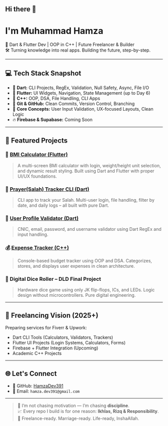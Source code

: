## Hi there 👋  
# I'm Muhammad Hamza

🎯 Dart & Flutter Dev | OOP in C++ | Future Freelancer & Builder  
🛠️ Turning knowledge into real apps. Building the future, step-by-step.

---

## 💻 Tech Stack Snapshot

- 🔷 **Dart:** CLI Projects, RegEx, Validation, Null Safety, Async, File I/O  
- 📱 **Flutter:** UI Widgets, Navigation, State Management (up to Day 6)  
- 🧠 **C++:** OOP, DSA, File Handling, CLI Apps  
- 🔧 **Git & GitHub:** Clean Commits, Version Control, Branching  
- 🔐 **Core Concepts:** User Input Validation, UX-focused Layouts, Clean Logic  
- 🔥 **Firebase & Supabase:** Coming Soon

---

## 🚀 Featured Projects

### 🧮 [BMI Calculator (Flutter)](https://github.com/HamzaDev391/flutter-bmi-calculator)
> A multi-screen BMI calculator with login, weight/height unit selection, and dynamic result styling. Built using Dart and Flutter with proper UI/UX foundations.

### 🕌 [Prayer(Salah) Tracker CLI (Dart)](https://github.com/HamzaDev391/namaz_tracker_cli)
> CLI app to track your Salah. Multi-user login, file handling, filter by date, and daily logs – all built with pure Dart.

### 🔐 [User Profile Validator (Dart)](https://github.com/HamzaDev391/user-profile-validator)
> CNIC, email, password, and username validator using Dart RegEx and input handling.

### 💰 [Expense Tracker (C++)](https://github.com/HamzaDev391/cpp-expense-tracker)
> Console-based budget tracker using OOP and DSA. Categorizes, stores, and displays user expenses in clean architecture.

### 🎲 Digital Dice Roller – DLD Final Project  
> Hardware dice game using only JK flip-flops, ICs, and LEDs. Logic design without microcontrollers. Pure digital engineering.

---

## 🎯 Freelancing Vision (2025+)

Preparing services for Fiverr & Upwork:

- Dart CLI Tools (Calculators, Validators, Trackers)  
- Flutter UI Projects (Login Systems, Calculators, Forms)  
- Firebase + Flutter Integration (Upcoming)  
- Academic C++ Projects

---

## 🌐 Let's Connect

- 📂 GitHub: [HamzaDev391](https://github.com/HamzaDev391)  
- 📧 Email: `hamza.dev391@gmail.com`

---

> 🧠 I’m not chasing motivation — I’m chasing **discipline**.  
> 📈 Every repo I build is for one reason: **Ikhlas, Rizq & Responsibility**.  
> 💼 Freelance-ready. Marriage-ready. Life-ready, InshaAllah.
